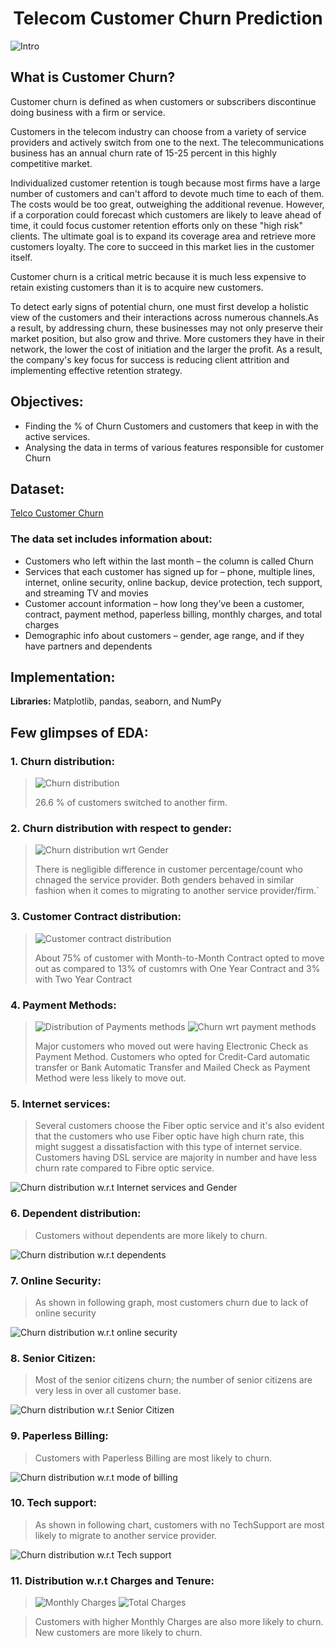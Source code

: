 # <div align="center">Telecom Customer Churn Prediction</div>

![Intro](https://github.com/PyanshuXd/Customers_Churn/blob/44f5b504d2f5f4452a7bcd27b290bd67163b5acb/Outputs/customer%20churn.jpeg)

## What is Customer Churn?
Customer churn is defined as when customers or subscribers discontinue doing business with a firm or service.

Customers in the telecom industry can choose from a variety of service providers and actively switch from one to the next. The telecommunications business has an annual churn rate of 15-25 percent in this highly competitive market.

Individualized customer retention is tough because most firms have a large number of customers and can't afford to devote much time to each of them. The costs would be too great, outweighing the additional revenue. However, if a corporation could forecast which customers are likely to leave ahead of time, it could focus customer retention efforts only on these "high risk" clients. The ultimate goal is to expand its coverage area and retrieve more customers loyalty. The core to succeed in this market lies in the customer itself.

Customer churn is a critical metric because it is much less expensive to retain existing customers than it is to acquire new customers.

To detect early signs of potential churn, one must first develop a holistic view of the customers and their interactions across numerous channels.As a result, by addressing churn, these businesses may not only preserve their market position, but also grow and thrive. More customers they have in their network, the lower the cost of initiation and the larger the profit. As a result, the company's key focus for success is reducing client attrition and implementing effective retention strategy.

## Objectives:
- Finding the % of Churn Customers and customers that keep in with the active services.
- Analysing the data in terms of various features responsible for customer Churn

## Dataset:
 [Telco Customer Churn](https://www.kaggle.com/bhartiprasad17/customer-churn-prediction/data)

### The data set includes information about:

- Customers who left within the last month – the column is called Churn
- Services that each customer has signed up for – phone, multiple lines, internet, online security, online backup, device protection, tech support, and streaming TV and movies
- Customer account information – how long they’ve been a customer, contract, payment method, paperless billing, monthly charges, and total charges
- Demographic info about customers – gender, age range, and if they have partners and dependents
## Implementation:

**Libraries:** Matplotlib, pandas, seaborn, and NumPy

## Few glimpses of EDA:
### 1. Churn distribution:

> ![Churn distribution](https://github.com/PyanshuXd/Customers_Churn/blob/e10ff1b3bdcc592991b201d5e9c98d53c5578716/Outputs/%25%20of%20Churn.png)
> 
> 26.6 % of customers switched to another firm.

### 2. Churn distribution with respect to gender:

> ![Churn distribution wrt Gender](https://github.com/PyanshuXd/Customers_Churn/blob/e10ff1b3bdcc592991b201d5e9c98d53c5578716/Outputs/Churn-Male-Female.png)
> 
> There is negligible difference in customer percentage/count who chnaged the service provider. Both genders behaved in similar fashion when it comes to migrating to another service provider/firm.`

### 3. Customer Contract distribution:

> ![Customer contract distribution](https://github.com/PyanshuXd/Customers_Churn/blob/e10ff1b3bdcc592991b201d5e9c98d53c5578716/Outputs/Customer%20Contract.png)
> 
> About 75% of customer with Month-to-Month Contract opted to move out as compared to 13% of customrs with One Year Contract and 3% with Two Year Contract

### 4. Payment Methods:

> ![Distribution of Payments methods](https://github.com/PyanshuXd/Customers_Churn/blob/e10ff1b3bdcc592991b201d5e9c98d53c5578716/Outputs/Payment%20Method.png) ![Churn wrt payment methods](https://github.com/PyanshuXd/Customers_Churn/blob/e10ff1b3bdcc592991b201d5e9c98d53c5578716/Outputs/PMD%20w.r.t.%20Churn.png)
> 
> Major customers who moved out were having Electronic Check as Payment Method.
> Customers who opted for Credit-Card automatic transfer or Bank Automatic Transfer and Mailed Check as Payment Method were less likely to move out.

### 5. Internet services:

> Several customers choose the Fiber optic service and it's also evident that the customers who use Fiber optic have high churn rate, this might suggest a dissatisfaction with this type of internet service.
> Customers having DSL service are majority in number and have less churn rate compared to Fibre optic service.
> 
![Churn distribution w.r.t Internet services and Gender](https://github.com/PyanshuXd/Customers_Churn/blob/e10ff1b3bdcc592991b201d5e9c98d53c5578716/Outputs/Internet%20Service.png)

### 6. Dependent distribution:

> Customers without dependents are more likely to churn.
> 
![Churn distribution w.r.t dependents](https://github.com/PyanshuXd/Customers_Churn/blob/e10ff1b3bdcc592991b201d5e9c98d53c5578716/Outputs/Customer_Dependents.png)

### 7. Online Security:

> As shown in following graph, most customers churn due to lack of online security
> 
![Churn distribution w.r.t online security](https://github.com/PyanshuXd/Customers_Churn/blob/e10ff1b3bdcc592991b201d5e9c98d53c5578716/Outputs/Online%20Security.png)

### 8. Senior Citizen:

> Most of the senior citizens churn; the number of senior citizens are very less in over all customer base.
> 
![Churn distribution w.r.t Senior Citizen](https://github.com/PyanshuXd/Customers_Churn/blob/e10ff1b3bdcc592991b201d5e9c98d53c5578716/Outputs/Senior_Citizen_Churn.png)

### 9. Paperless Billing:

> Customers with Paperless Billing are most likely to churn.
> 
![Churn distribution w.r.t mode of billing](https://github.com/PyanshuXd/Customers_Churn/blob/e10ff1b3bdcc592991b201d5e9c98d53c5578716/Outputs/Paperless%20booking.png)

### 10. Tech support:

> As shown in following chart, customers with no TechSupport are most likely to migrate to another service provider.
> 
![Churn distribution w.r.t Tech support](https://github.com/PyanshuXd/Customers_Churn/blob/e10ff1b3bdcc592991b201d5e9c98d53c5578716/Outputs/Tech%20Support.png)

### 11. Distribution w.r.t Charges and Tenure:
> ![Monthly Charges](https://github.com/PyanshuXd/Customers_Churn/blob/e10ff1b3bdcc592991b201d5e9c98d53c5578716/Outputs/Monthly%20Charges%20KDE.png)
> ![Total Charges](https://github.com/PyanshuXd/Customers_Churn/blob/e10ff1b3bdcc592991b201d5e9c98d53c5578716/Outputs/Total%20Charges%20KDE.png)

> Customers with higher Monthly Charges are also more likely to churn.<br>
> New customers are more likely to churn.
